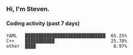 ### Hi, I'm Steven.

#### Coding activity (past 7 days)
```
YAML   ▓▓▓▓▓▓▓▓▓▓▓▓▓▓▓▓▓▓▓▓▓▓▓▓▓▓▓▓▓▓  65.25%
C++    ▓▓▓▓▓▓▓▓▓▓▓                     25.78%
other  ▓▓▓▓                             8.97%
```
